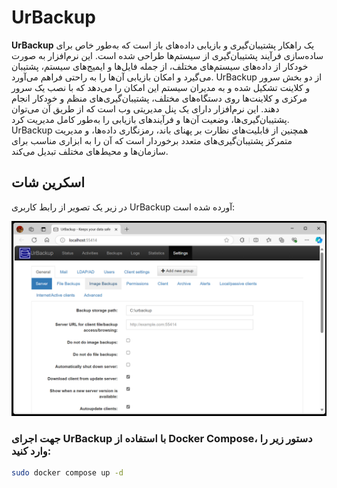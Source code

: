 # UrBackup

**UrBackup** یک راهکار پشتیبان‌گیری و بازیابی داده‌های باز است که به‌طور خاص برای ساده‌سازی فرآیند پشتیبان‌گیری از سیستم‌ها طراحی شده است. این نرم‌افزار به صورت خودکار از داده‌های سیستم‌های مختلف، از جمله فایل‌ها و ایمیج‌های سیستم، پشتیبان می‌گیرد و امکان بازیابی آن‌ها را به راحتی فراهم می‌آورد. UrBackup از دو بخش سرور و کلاینت تشکیل شده و به مدیران سیستم این امکان را می‌دهد که با نصب یک سرور مرکزی و کلاینت‌ها روی دستگاه‌های مختلف، پشتیبان‌گیری‌های منظم و خودکار انجام دهند. این نرم‌افزار دارای یک پنل مدیریتی وب است که از طریق آن می‌توان پشتیبان‌گیری‌ها، وضعیت آن‌ها و فرآیندهای بازیابی را به‌طور کامل مدیریت کرد. UrBackup همچنین از قابلیت‌های نظارت بر پهنای باند، رمزنگاری داده‌ها، و مدیریت متمرکز پشتیبان‌گیری‌های متعدد برخوردار است که آن را به ابزاری مناسب برای سازمان‌ها و محیط‌های مختلف تبدیل می‌کند.

## اسکرین شات

در زیر یک تصویر از رابط کاربری UrBackup آورده شده است:

![Screenshot](screenshot.png)

### جهت اجرای UrBackup با استفاده از Docker Compose، دستور زیر را وارد کنید:

```bash
sudo docker compose up -d
```

